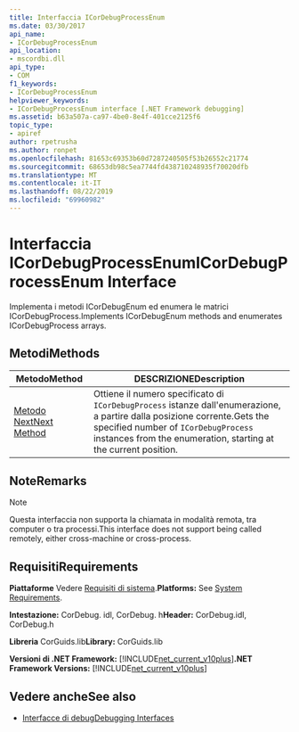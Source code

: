 ```yaml
---
title: Interfaccia ICorDebugProcessEnum
ms.date: 03/30/2017
api_name:
- ICorDebugProcessEnum
api_location:
- mscordbi.dll
api_type:
- COM
f1_keywords:
- ICorDebugProcessEnum
helpviewer_keywords:
- ICorDebugProcessEnum interface [.NET Framework debugging]
ms.assetid: b63a507a-ca97-4be0-8e4f-401cce2125f6
topic_type:
- apiref
author: rpetrusha
ms.author: ronpet
ms.openlocfilehash: 81653c69353b60d7287240505f53b26552c21774
ms.sourcegitcommit: 68653db98c5ea7744fd438710248935f70020dfb
ms.translationtype: MT
ms.contentlocale: it-IT
ms.lasthandoff: 08/22/2019
ms.locfileid: "69960982"
---
```

# <a name="icordebugprocessenum-interface"></a><span data-ttu-id="e6306-102">Interfaccia ICorDebugProcessEnum</span><span class="sxs-lookup"><span data-stu-id="e6306-102">ICorDebugProcessEnum Interface</span></span>
<span data-ttu-id="e6306-103">Implementa i metodi ICorDebugEnum ed enumera le matrici ICorDebugProcess.</span><span class="sxs-lookup"><span data-stu-id="e6306-103">Implements ICorDebugEnum methods and enumerates ICorDebugProcess arrays.</span></span>  
  
## <a name="methods"></a><span data-ttu-id="e6306-104">Metodi</span><span class="sxs-lookup"><span data-stu-id="e6306-104">Methods</span></span>  
  
|<span data-ttu-id="e6306-105">Metodo</span><span class="sxs-lookup"><span data-stu-id="e6306-105">Method</span></span>|<span data-ttu-id="e6306-106">DESCRIZIONE</span><span class="sxs-lookup"><span data-stu-id="e6306-106">Description</span></span>|  
|------------|-----------------|  
|[<span data-ttu-id="e6306-107">Metodo Next</span><span class="sxs-lookup"><span data-stu-id="e6306-107">Next Method</span></span>](../../../../docs/framework/unmanaged-api/debugging/icordebugprocessenum-next-method.md)|<span data-ttu-id="e6306-108">Ottiene il numero specificato di `ICorDebugProcess` istanze dall'enumerazione, a partire dalla posizione corrente.</span><span class="sxs-lookup"><span data-stu-id="e6306-108">Gets the specified number of `ICorDebugProcess` instances from the enumeration, starting at the current position.</span></span>|  
  
## <a name="remarks"></a><span data-ttu-id="e6306-109">Note</span><span class="sxs-lookup"><span data-stu-id="e6306-109">Remarks</span></span>  
  
> [!NOTE]
> <span data-ttu-id="e6306-110">Questa interfaccia non supporta la chiamata in modalità remota, tra computer o tra processi.</span><span class="sxs-lookup"><span data-stu-id="e6306-110">This interface does not support being called remotely, either cross-machine or cross-process.</span></span>  
  
## <a name="requirements"></a><span data-ttu-id="e6306-111">Requisiti</span><span class="sxs-lookup"><span data-stu-id="e6306-111">Requirements</span></span>  
 <span data-ttu-id="e6306-112">**Piattaforme** Vedere [Requisiti di sistema](../../../../docs/framework/get-started/system-requirements.md).</span><span class="sxs-lookup"><span data-stu-id="e6306-112">**Platforms:** See [System Requirements](../../../../docs/framework/get-started/system-requirements.md).</span></span>  
  
 <span data-ttu-id="e6306-113">**Intestazione:** CorDebug. idl, CorDebug. h</span><span class="sxs-lookup"><span data-stu-id="e6306-113">**Header:** CorDebug.idl, CorDebug.h</span></span>  
  
 <span data-ttu-id="e6306-114">**Libreria** CorGuids.lib</span><span class="sxs-lookup"><span data-stu-id="e6306-114">**Library:** CorGuids.lib</span></span>  
  
 <span data-ttu-id="e6306-115">**Versioni di .NET Framework:** [!INCLUDE[net_current_v10plus](../../../../includes/net-current-v10plus-md.md)]</span><span class="sxs-lookup"><span data-stu-id="e6306-115">**.NET Framework Versions:** [!INCLUDE[net_current_v10plus](../../../../includes/net-current-v10plus-md.md)]</span></span>  
  
## <a name="see-also"></a><span data-ttu-id="e6306-116">Vedere anche</span><span class="sxs-lookup"><span data-stu-id="e6306-116">See also</span></span>

- [<span data-ttu-id="e6306-117">Interfacce di debug</span><span class="sxs-lookup"><span data-stu-id="e6306-117">Debugging Interfaces</span></span>](../../../../docs/framework/unmanaged-api/debugging/debugging-interfaces.md)
